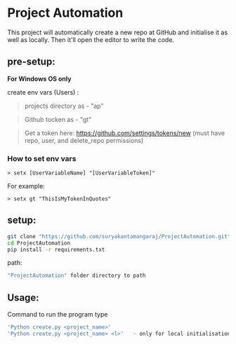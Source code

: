# Project Automation

This project will automatically create a new repo at GitHub and initialise it as well as locally. Then it'll open the editor to write the code.

## pre-setup:

**For Windows OS only**

create env vars (Users) :
> projects directory as - "ap"

> Github tocken as      - "gt"

> Get a token here: https://github.com/settings/tokens/new (must have repo, user, and delete_repo permissions)

### How to set env vars
```
> setx [UserVariableName] "[UserVariableToken]"
```

For example:
```
> setx gt "ThisIsMyTokenInQuotes"
```

## setup: 
```bash
git clone "https://github.com/suryakantamangaraj/ProjectAutomation.git"
cd ProjectAutomation
pip install -r requirements.txt
```

path:
```bash
"ProjectAutomation" folder directory to path
```

## Usage:

Command to run the program type

```bash
'Python create.py <project_name>'
'Python create.py <project_name> <l>'   - only for local initialisation purpose
```
